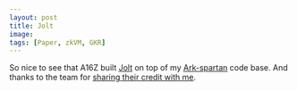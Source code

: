 ```yaml
---
layout: post
title: Jolt 
image:
tags: [Paper, zkVM, GKR]
---
```


So nice to see that A16Z built [Jolt](https://github.com/a16z/jolt) on top of my [Ark-spartan](https://github.com/arkworks-rs/spartan) code base. And thanks to the team for [sharing their credit with me](https://github.com/a16z/jolt/blob/main/Cargo.toml#L8).